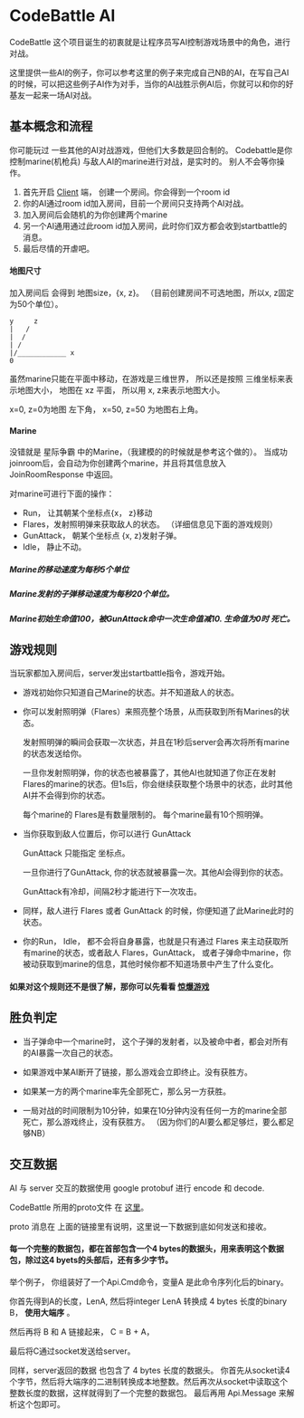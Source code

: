 # CodeBattle AI

CodeBattle 这个项目诞生的初衷就是让程序员写AI控制游戏场景中的角色，进行对战。

这里提供一些AI的例子，你可以参考这里的例子来完成自己NB的AI，在写自己AI的时候，可以把这些例子AI作为对手，当你的AI战胜示例AI后，你就可以和你的好基友一起来一场AI对战。

## 基本概念和流程

你可能玩过 一些其他的AI对战游戏，但他们大多数是回合制的。 Codebattle是你控制marine(机枪兵) 与敌人AI的marine进行对战，是实时的。
别人不会等你操作。

1.  首先开启 [Client][1] 端， 创建一个房间。你会得到一个room id
2.  你的AI通过room id加入房间，目前一个房间只支持两个AI对战。
3.  加入房间后会随机的为你创建两个marine
4.  另一个AI通用通过此room id加入房间，此时你们双方都会收到startbattle的消息。
5.  最后尽情的开虐吧。

#### 地图尺寸

加入房间后 会得到 地图size，{x, z}。 （目前创建房间不可选地图，所以x, z固定为50个单位）。

    y     z
    |   /
    |  /
    | /
    |/____________ x 
    0

虽然marine只能在平面中移动，在游戏是三维世界， 所以还是按照 三维坐标来表示地图大小， 地图在 xz 平面， 所以用 x, z来表示地图大小。

x=0, z=0为地图 左下角， x=50, z=50 为地图右上角。

#### Marine

没错就是 星际争霸 中的Marine，（我建模的的时候就是参考这个做的）。
当成功joinroom后，会自动为你创建两个marine，并且将其信息放入 JoinRoomResponse 中返回。

对marine可进行下面的操作：

*   Run， 让其朝某个坐标点{x， z}移动
*   Flares，发射照明弹来获取敌人的状态。 （详细信息见下面的游戏规则）
*   GunAttack， 朝某个坐标点 {x, z}发射子弹。
*   Idle， 静止不动。

##### Marine的移动速度为每秒5个单位
##### Marine发射的子弹移动速度为每秒20个单位。
##### Marine初始生命值100，被GunAttack命中一次生命值减10. 生命值为0时 死亡。


## 游戏规则

当玩家都加入房间后，server发出startbattle指令，游戏开始。

*   游戏初始你只知道自己Marine的状态。并不知道敌人的状态。

*   你可以发射照明弹（Flares）来照亮整个场景，从而获取到所有Marines的状态。

    发射照明弹的瞬间会获取一次状态，并且在1秒后server会再次将所有marine的状态发送给你。

    一旦你发射照明弹，你的状态也被暴露了，其他AI也就知道了你正在发射Flares的marine的状态。但1s后，你会继续获取整个场景中的状态，此时其他AI并不会得到你的状态。

    每个marine的 Flares是有数量限制的。 每个marine最有10个照明弹。

*   当你获取到敌人位置后，你可以进行 GunAttack

    GunAttack 只能指定 坐标点。

    一旦你进行了GunAttack, 你的状态就被暴露一次。其他AI会得到你的状态。

    GunAttack有冷却，间隔2秒才能进行下一次攻击。


*   同样，敌人进行 Flares 或者 GunAttack 的时候，你便知道了此Marine此时的状态。

*   你的Run， Idle， 都不会将自身暴露，也就是只有通过 Flares 来主动获取所有marine的状态，或者敌人 Flares，GunAttack， 或者子弹命中marine，你被动获取到marine的信息，其他时候你都不知道场景中产生了什么变化。

#### 如果对这个规则还不是很了解，那你可以先看看 [惊爆游戏][2]

## 胜负判定

*   当子弹命中一个marine时， 这个子弹的发射者，以及被命中者，都会对所有的AI暴露一次自己的状态。

*   如果游戏中某AI断开了链接，那么游戏会立即终止。没有获胜方。

*   如果某一方的两个marine率先全部死亡，那么另一方获胜。

*   一局对战的时间限制为10分钟，如果在10分钟内没有任何一方的marine全部死亡，那么游戏终止，没有获胜方。 （因为你们的AI要么都足够烂，要么都足够NB）


## 交互数据
AI 与 server 交互的数据使用 google protobuf 进行 encode 和 decode.

CodeBattle 所用的proto文件 在 [这里][3]。

proto 消息在 上面的链接里有说明，这里说一下数据到底如何发送和接收。

#### 每一个完整的数据包，都在首部包含一个4 bytes的数据头，用来表明这个数据包，除过这4 byets的头部后，还有多少字节。

举个例子， 你组装好了一个Api.Cmd命令，变量A 是此命令序列化后的binary。

你首先得到A的长度，LenA, 然后将integer LenA 转换成 4 bytes 长度的binary B， **使用大端序** 。

然后再将 B 和 A 链接起来， C = B + A，

最后将C通过socket发送给server。 

同样，server返回的数据 也包含了 4 bytes 长度的数据头。 你首先从socket读4个字节，然后将大端序的二进制转换成本地整数。然后再次从socket中读取这个整数长度的数据，这样就得到了一个完整的数据包。 最后再用 Api.Message 来解析这个包即可。



[1]: https://github.com/yueyoum/codebattle-client
[2]: http://www.soku.com/detail/show/XMTA4MDI2OA==
[3]: https://github.com/yueyoum/codebattle-proto
